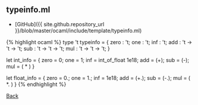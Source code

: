 ## typeinfo.ml

- [GitHub]({{ site.github.repository_url }}/blob/master/ocaml/include/template/typeinfo.ml)

{% highlight ocaml %}
type 't typeinfo =
  { zero : 't;
    one  : 't;
    inf  : 't;
    add  : 't -> 't -> 't;
    sub  : 't -> 't -> 't;
    mul  : 't -> 't -> 't; }

let int_info =
  { zero = 0;
    one  = 1;
    inf  = int_of_float 1e18;
    add  = (+);
    sub  = (-);
    mul  = ( * ) }

let float_info =
  { zero = 0.;
    one  = 1.;
    inf  = 1e18;
    add  = (+.);
    sub  = (-.);
    mul  = ( *. ) }
{% endhighlight %}

[Back](../..)
